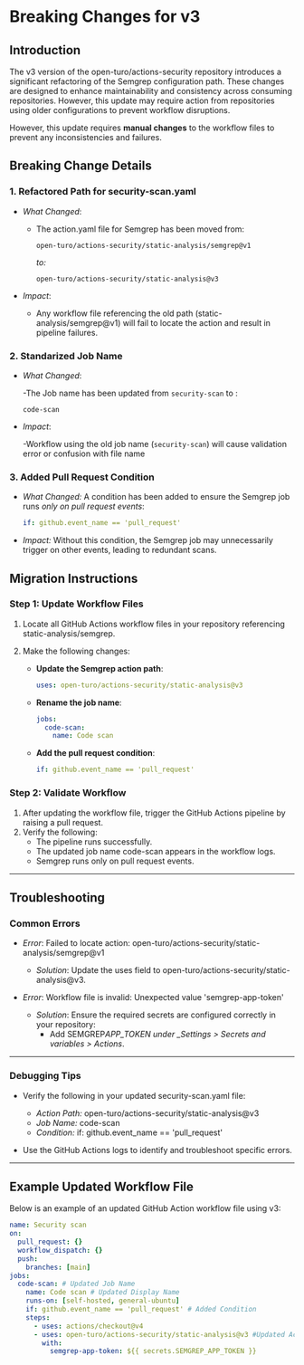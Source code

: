 # Breaking Changes for v3

## Introduction

The v3 version of the open-turo/actions-security repository introduces a significant refactoring of the Semgrep configuration path. These changes are designed to enhance maintainability and consistency across consuming repositories. However, this update may require action from repositories using older configurations to prevent workflow disruptions.

However, this update requires **manual changes** to the workflow files to prevent any inconsistencies and failures.

## Breaking Change Details

### 1. Refactored Path for security-scan.yaml

- _What Changed_:

  - The action.yaml file for Semgrep has been moved from:

    ```
    open-turo/actions-security/static-analysis/semgrep@v1
    ```

    _to:_

    ```
    open-turo/actions-security/static-analysis@v3
    ```

- _Impact_:
  - Any workflow file referencing the old path (static-analysis/semgrep@v1) will fail to locate the action and result in pipeline failures.

### 2. Standarized Job Name

- _What Changed_:

  -The Job name has been updated from `security-scan` to :

  ```
  code-scan
  ```

- _Impact_:

  -Workflow using the old job name (`security-scan`) will cause validation error or confusion with file name

### 3. Added Pull Request Condition

- _What Changed:_
  A condition has been added to ensure the Semgrep job runs _only on pull request events_:
  ```yaml
  if: github.event_name == 'pull_request'
  ```
- _Impact:_
  Without this condition, the Semgrep job may unnecessarily trigger on other events, leading to redundant scans.

## Migration Instructions

### Step 1: Update Workflow Files

1. Locate all GitHub Actions workflow files in your repository referencing static-analysis/semgrep.
2. Make the following changes:

   - **Update the Semgrep action path**:

     ```yaml
     uses: open-turo/actions-security/static-analysis@v3
     ```

   - **Rename the job name**:

     ```yaml
     jobs:
       code-scan:
         name: Code scan
     ```

   - **Add the pull request condition**:
     ```yaml
     if: github.event_name == 'pull_request'
     ```

### Step 2: Validate Workflow

1. After updating the workflow file, trigger the GitHub Actions pipeline by raising a pull request.
2. Verify the following:
   - The pipeline runs successfully.
   - The updated job name code-scan appears in the workflow logs.
   - Semgrep runs only on pull request events.

---

## Troubleshooting

### Common Errors

- _Error_: Failed to locate action: open-turo/actions-security/static-analysis/semgrep@v1

  - _Solution_: Update the uses field to open-turo/actions-security/static-analysis@v3.

- _Error_: Workflow file is invalid: Unexpected value 'semgrep-app-token'
  - _Solution_: Ensure the required secrets are configured correctly in your repository:
    - Add SEMGREP*APP_TOKEN under \_Settings > Secrets and variables > Actions*.

---

### Debugging Tips

- Verify the following in your updated security-scan.yaml file:

  - _Action Path:_ open-turo/actions-security/static-analysis@v3
  - _Job Name:_ code-scan
  - _Condition:_ if: github.event_name == 'pull_request'

- Use the GitHub Actions logs to identify and troubleshoot specific errors.

---

## Example Updated Workflow File

Below is an example of an updated GitHub Action workflow file using v3:

```yaml
name: Security scan
on:
  pull_request: {}
  workflow_dispatch: {}
  push:
    branches: [main]
jobs:
  code-scan: # Updated Job Name
    name: Code scan # Updated Display Name
    runs-on: [self-hosted, general-ubuntu]
    if: github.event_name == 'pull_request' # Added Condition
    steps:
      - uses: actions/checkout@v4
      - uses: open-turo/actions-security/static-analysis@v3 #Updated Action Path
        with:
          semgrep-app-token: ${{ secrets.SEMGREP_APP_TOKEN }}
```
